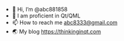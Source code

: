 - 👋 Hi, I’m @abc881858
- 👀 I am proficient in Qt/QML
- 📫 How to reach me abc8333@gmail.com
- 🌏 My blog https://thinkinginqt.com

<!---
abc881858/abc881858 is a ✨ special ✨ repository because its `README.md` (this file) appears on your GitHub profile.
You can click the Preview link to take a look at your changes.
--->
